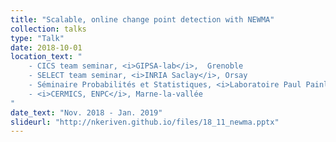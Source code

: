 ```yaml
---
title: "Scalable, online change point detection with NEWMA"
collection: talks
type: "Talk"
date: 2018-10-01
location_text: "
    - CICS team seminar, <i>GIPSA-lab</i>,  Grenoble
	- SELECT team seminar, <i>INRIA Saclay</i>, Orsay
	- Séminaire Probabilités et Statistiques, <i>Laboratoire Paul Painlevé</i>, Lille
	- <i>CERMICS, ENPC</i>, Marne-la-vallée
"
date_text: "Nov. 2018 - Jan. 2019"
slideurl: "http://nkeriven.github.io/files/18_11_newma.pptx"
---
```

